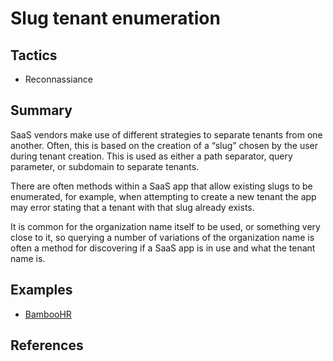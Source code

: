 # Slug tenant enumeration

## Tactics
* Reconnassiance

## Summary
SaaS vendors make use of different strategies to separate tenants from one another. Often, this is based on the creation of a “slug” chosen by the user during tenant creation. This is used as either a path separator, query parameter, or subdomain to separate tenants.

There are often methods within a SaaS app that allow existing slugs to be enumerated, for example, when attempting to create a new tenant the app may error stating that a tenant with that slug already exists.

It is common for the organization name itself to be used, or something very close to it, so querying a number of variations of the organization name is often a method for discovering if a SaaS app is in use and what the tenant name is.


## Examples
* [BambooHR](examples/bamboohr.md)

## References